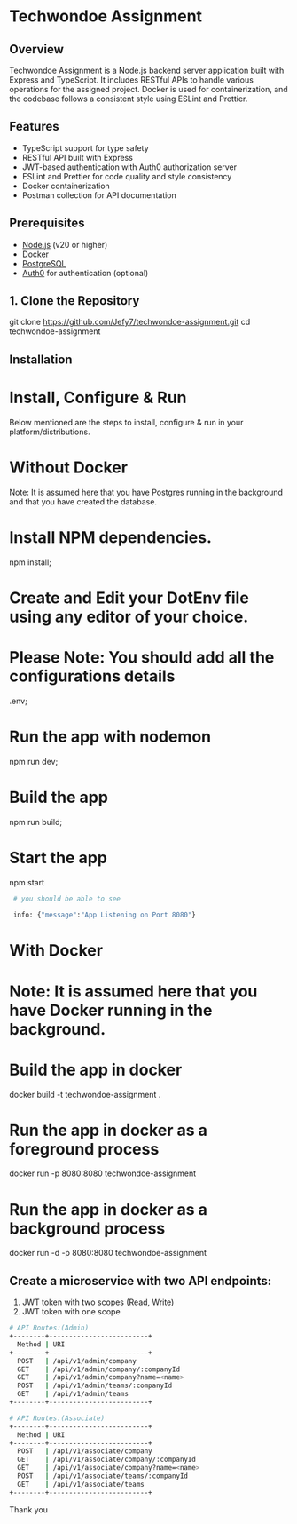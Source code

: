 # Techwondoe Assignment

## Overview

Techwondoe Assignment is a Node.js backend server application built with Express and TypeScript. It includes RESTful APIs to handle various operations for the assigned project. Docker is used for containerization, and the codebase follows a consistent style using ESLint and Prettier.

## Features

- TypeScript support for type safety
- RESTful API built with Express
- JWT-based authentication with Auth0 authorization server
- ESLint and Prettier for code quality and style consistency
- Docker containerization
- Postman collection for API documentation

## Prerequisites

- [Node.js](https://nodejs.org/en/) (v20 or higher)
- [Docker](https://www.docker.com/get-started)
- [PostgreSQL](https://www.postgresql.org/download/)
- [Auth0](https://auth0.com) for authentication (optional)

## 1. Clone the Repository

git clone https://github.com/Jefy7/techwondoe-assignment.git
cd techwondoe-assignment


## Installation

# Install, Configure & Run

Below mentioned are the steps to install, configure & run in your platform/distributions.

# Without Docker

 Note: It is assumed here that you have Postgres running in the background and that you have created the database.

# Install NPM dependencies.
npm install;

# Create and Edit your DotEnv file using any editor of your choice.
# Please Note: You should add all the configurations details
.env;

# Run the app with nodemon
npm run dev;

# Build the app
npm run build;

# Start the app
npm start

```bash
 # you should be able to see 
 
 info: {"message":"App Listening on Port 8080"} 

``` 

# With Docker

# Note: It is assumed here that you have Docker running in the background.

# Build the app in docker 
docker build -t techwondoe-assignment .

# Run the app in docker as a foreground process
docker run -p 8080:8080 techwondoe-assignment

# Run the app in docker as a background process
docker run -d -p 8080:8080 techwondoe-assignment


## Create a microservice with two API endpoints:
1. JWT token with two scopes (Read, Write)
2. JWT token with one scope

``` sh
# API Routes:(Admin)
+--------+-------------------------+
  Method | URI
+--------+-------------------------+
  POST   | /api/v1/admin/company
  GET    | /api/v1/admin/company/:companyId
  GET    | /api/v1/admin/company?name=<name>
  POST   | /api/v1/admin/teams/:companyId
  GET    | /api/v1/admin/teams
+--------+-------------------------+

# API Routes:(Associate)
+--------+-------------------------+
  Method | URI
+--------+-------------------------+
  POST   | /api/v1/associate/company
  GET    | /api/v1/associate/company/:companyId
  GET    | /api/v1/associate/company?name=<name>
  POST   | /api/v1/associate/teams/:companyId
  GET    | /api/v1/associate/teams
+--------+-------------------------+
```


Thank you